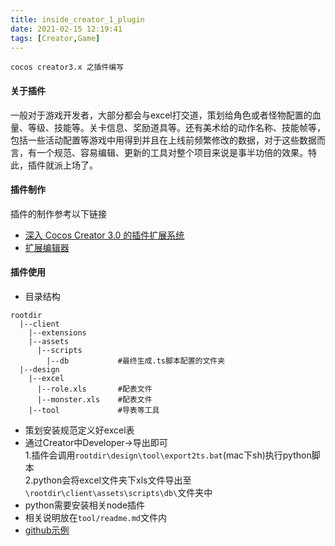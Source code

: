 ```yaml
---
title: inside_creator_1_plugin
date: 2021-02-15 12:19:41
tags: [Creator,Game]
---
```


```  
cocos creator3.x 之插件编写
```
<!-- more -->
#### 关于插件
一般对于游戏开发者，大部分都会与excel打交道，策划给角色或者怪物配置的血量、等级、技能等。关卡信息、奖励道具等。还有美术给的动作名称、技能帧等，包括一些活动配置等游戏中用得到并且在上线前频繁修改的数据，对于这些数据而言，有一个规范、容易编辑、更新的工具对整个项目来说是事半功倍的效果。特此，插件就派上场了。

#### 插件制作  
插件的制作参考以下链接  
* [深入 Cocos Creator 3.0 的插件扩展系统](https://mp.weixin.qq.com/s?__biz=MjM5ODAxNTM2NA==&mid=2659664592&idx=1&sn=9793c8f33cdf2c73b4cbaa9af9944d45&chksm=bda2da3b8ad5532d18296c170e3953f66c0e85ee715f3d75f2e1cafe2219a033cd44c9257aac&scene=178&cur_album_id=1761139408994385920#rd)  
* [扩展编辑器](https://docs.cocos.com/creator/3.0/manual/zh/editor/extension/readme.html)  

#### 插件使用  
* 目录结构
```
rootdir
  |--client
    |--extensions
    |--assets
      |--scripts
        |--db           #最终生成.ts脚本配置的文件夹
  |--design
    |--excel
      |--role.xls       #配表文件
      |--monster.xls    #配表文件
    |--tool             #导表等工具
```
* 策划安装规范定义好excel表
* 通过Creator中Developer->导出即可  
    1.插件会调用`rootdir\design\tool\export2ts.bat`(mac下sh)执行python脚本  
    2.python会将excel文件夹下xls文件导出至`\rootdir\client\assets\scripts\db\`文件夹中
* python需要安装相关node插件
* 相关说明放在`tool/readme.md`文件内
* [github示例](https://github.com/tim-punk/inside_creator/tree/master/1_plugin)